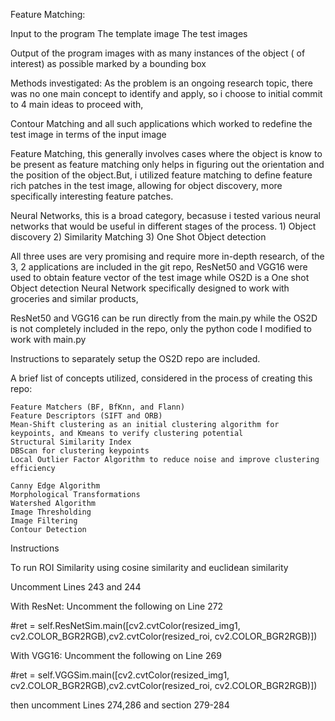 Feature Matching:

Input to the program
    The template image
    The test images


Output of the program
    images with as many instances of the object ( of interest) as possible marked by a bounding box


Methods investigated:
As the problem is an ongoing research topic, there was no one main concept to identify and apply,
so i choose to initial commit to 4 main ideas to proceed with,

Contour Matching and all such applications which worked to redefine the test image in terms of the input image

Feature Matching, this generally involves cases where the object is know to be present as feature matching only helps in figuring out the orientation and the       position of the object.But, i utilized feature matching to define feature rich patches in the test image, allowing for object discovery, more specifically        interesting feature patches.

Neural Networks, this is a broad category, becasuse i tested various neural networks that would be useful in different stages of the process.
    1) Object discovery
    2) Similarity Matching
    3) One Shot Object detection

All three uses are very promising and require more in-depth research, of the 3, 2 applications are included in the git repo, ResNet50 and VGG16 were used to obtain feature vector of the test image while OS2D is a One shot Object detection Neural Network specifically  designed to work with groceries and similar products,

ResNet50 and VGG16 can be run directly from the main.py while the OS2D is not completely included in the repo, only the python code I modified to work with main.py

Instructions to separately setup the OS2D repo are included.

A brief list of concepts utilized, considered in the process of creating this repo:

    Feature Matchers (BF, BfKnn, and Flann)
    Feature Descriptors (SIFT and ORB)
    Mean-Shift clustering as an initial clustering algorithm for keypoints, and Kmeans to verify clustering potential
    Structural Similarity Index
    DBScan for clustering keypoints
    Local Outlier Factor Algorithm to reduce noise and improve clustering efficiency 

    Canny Edge Algorithm
    Morphological Transformations
    Watershed Algorithm
    Image Thresholding
    Image Filtering
    Contour Detection


Instructions

To run ROI Similarity using cosine similarity and euclidean similarity

Uncomment Lines 243 and 244

With ResNet:
Uncomment the following on Line 272

#ret = self.ResNetSim.main([cv2.cvtColor(resized_img1, cv2.COLOR_BGR2RGB),cv2.cvtColor(resized_roi, cv2.COLOR_BGR2RGB)])

With VGG16:
Uncomment the following on Line 269

#ret = self.VGGSim.main([cv2.cvtColor(resized_img1, cv2.COLOR_BGR2RGB),cv2.cvtColor(resized_roi, cv2.COLOR_BGR2RGB)])

then uncomment Lines 274,286 and section 279-284
